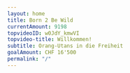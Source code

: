 ```yaml
---
layout: home
title: Born 2 Be Wild
currentAmount: 9198
topvideoID: w0JdY_kmwVI
topvideo-title: Willkommen!
subtitle: Orang-Utans in die Freiheit
goalAmount: CHF 16'500
permalink: "/"
---
```

